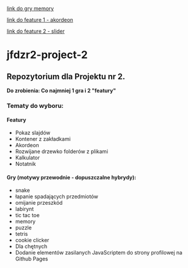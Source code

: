 [link do gry memory](https://majakasprzyk.github.io/jfdzr2-project-2/game-memory/index.html)

[link do feature 1 - akordeon](https://majakasprzyk.github.io/jfdzr2-project-2/feature/offer.html)

[link do feature 2 - slider](https://majakasprzyk.github.io/jfdzr2-project-2/feature02/index.html)

# jfdzr2-project-2

## Repozytorium dla Projektu nr 2.

**Do zrobienia: Co najmniej 1 gra i 2 "featury"**

### Tematy do wyboru:
#### Featury
* Pokaz slajdów
* Kontener z zakładkami
* Akordeon
* Rozwijane drzewko folderów z plikami
* Kalkulator
* Notatnik
#### Gry (motywy przewodnie - dopuszczalne hybrydy):
* snake
* łapanie spadających przedmiotów
* omijanie przeszkód
* labirynt
* tic tac toe
* memory
* puzzle
* tetris
* cookie clicker
* Dla chętnych
* Dodanie elementów zasilanych JavaScriptem do strony profilowej na Github Pages
